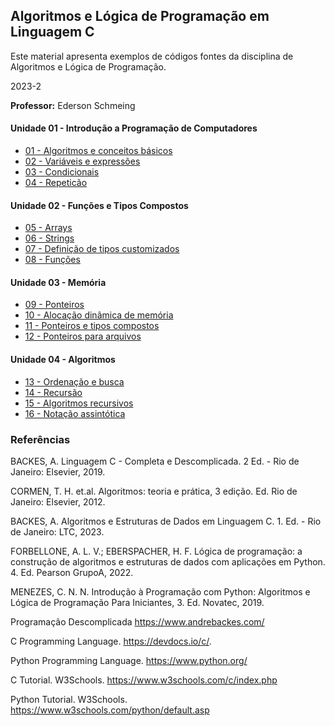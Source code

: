 ## Algoritmos e Lógica de Programação em Linguagem C
Este material apresenta exemplos de códigos fontes da disciplina de Algoritmos e Lógica de Programação.

2023-2

**Professor:** Ederson Schmeing

#### Unidade 01 - Introdução a Programação de Computadores

 - [01 - Algoritmos e conceitos básicos](https://github.com/edersonschmeing/algoritmos-e-logica-de-programacao-2023-2/tree/main/01-algoritmos-e-conceitos-basicos)
 - [02 - Variáveis e expressões](https://github.com/edersonschmeing/algoritmos-e-logica-de-programacao-2023-2/tree/main/02-variaveis-e-expressoes)
 - [03 - Condicionais](https://github.com/edersonschmeing/algoritmos-e-logica-de-programacao-2023-2/tree/main/03-condicionais)
 - [04 - Repeticão ](https://github.com/edersonschmeing/algoritmos-e-logica-de-programacao-2023-2/tree/main/04-repeticao)

#### Unidade 02 - Funções e Tipos Compostos

 - [05 - Arrays ](https://github.com/edersonschmeing/algoritmos-e-logica-de-programacao-2023-2/tree/main/05-arrays)
 - [06 - Strings](https://github.com/edersonschmeing/algoritmos-e-logica-de-programacao-2023-2/tree/main/06-strings)
 - [07 - Definição de tipos customizados](https://github.com/edersonschmeing/algoritmos-e-logica-de-programacao-2023-2/tree/main/07-definicao-de-tipos-customizados)
 - [08 - Funções](https://github.com/edersonschmeing/algoritmos-e-logica-de-programacao-2023-2/tree/main/08-funcoes)

#### Unidade 03 - Memória

 - [09 - Ponteiros](https://github.com/edersonschmeing/algoritmos-e-logica-de-programacao-2023-2/tree/main/09-ponteiros)
 - [10 - Alocação dinâmica de memória](https://github.com/edersonschmeing/algoritmos-e-logica-de-programacao-2023-2/tree/main/10-alocacao-dinamica-de-memoria)
 - [11 - Ponteiros e tipos compostos](https://github.com/edersonschmeing/algoritmos-e-logica-de-programacao-2023-2/tree/main/11-ponteiros-e-tipos-compostos/)
 - [12 - Ponteiros para arquivos](https://github.com/edersonschmeing/algoritmos-e-logica-de-programacao-2023-2/tree/main/12-ponteiros-para-arquivos)

#### Unidade 04 - Algoritmos

 - [13 - Ordenação e busca ](https://github.com/edersonschmeing/algoritmos-e-logica-de-programacao-2023-2/tree/main/13-ordenacao-e-busca)
 - [14 - Recursão](https://github.com/edersonschmeing/algoritmos-e-logica-de-programacao-2023-2/tree/main/14-recursao)
 - [15 - Algoritmos recursivos](https://github.com/edersonschmeing/algoritmos-e-logica-de-programacao-2023-2/tree/main/15-algoritmos-recursivos)
 - [16 - Notação assintótica](https://github.com/edersonschmeing/algoritmos-e-logica-de-programacao-2023-2/tree/main/16-notacao-assintotica)


### Referências 

BACKES, A. Linguagem C - Completa e Descomplicada. 2 Ed. - Rio de Janeiro: Elsevier, 2019.

CORMEN, T. H. et.al. Algoritmos: teoria e prática, 3 edição. Ed. Rio de Janeiro: Elsevier, 2012.

BACKES, A. Algoritmos e Estruturas de Dados em Linguagem C. 1. Ed. - Rio de Janeiro: LTC, 2023.

FORBELLONE, A. L. V.; EBERSPACHER, H. F. Lógica de programação: a construção de algoritmos e estruturas de dados
com aplicações em Python. 4. Ed. Pearson GrupoA, 2022.

MENEZES, C. N. N. Introdução à Programação com Python: Algoritmos e Lógica de Programação Para Iniciantes, 3. Ed.
Novatec, 2019.

Programação Descomplicada
https://www.andrebackes.com/

C Programming Language.
https://devdocs.io/c/.

Python Programming Language.
https://www.python.org/

C Tutorial. W3Schools.
https://www.w3schools.com/c/index.php

Python Tutorial. W3Schools.
https://www.w3schools.com/python/default.asp
